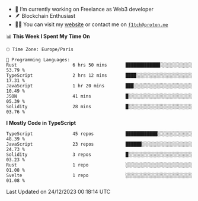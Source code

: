 - 🔭 I’m currently working on Freelance as Web3 developer
- 🪶 Blockchain Enthusiast
- 👨‍💻 You can visit my [website](https://f1tch.xyz) or contact me on [`f1tch@proton.me`](mailto:f1tch@proton.me)

<!--START_SECTION:waka-->
📊 **This Week I Spent My Time On** 

```text
🕑︎ Time Zone: Europe/Paris

💬 Programming Languages: 
Rust                     6 hrs 50 mins       █████████████░░░░░░░░░░░░   53.79 % 
TypeScript               2 hrs 12 mins       ████░░░░░░░░░░░░░░░░░░░░░   17.31 % 
JavaScript               1 hr 20 mins        ███░░░░░░░░░░░░░░░░░░░░░░   10.49 % 
JSON                     41 mins             █░░░░░░░░░░░░░░░░░░░░░░░░   05.39 % 
Solidity                 28 mins             █░░░░░░░░░░░░░░░░░░░░░░░░   03.76 % 
```

**I Mostly Code in TypeScript** 

```text
TypeScript               45 repos            ████████████░░░░░░░░░░░░░   48.39 % 
JavaScript               23 repos            ██████░░░░░░░░░░░░░░░░░░░   24.73 % 
Solidity                 3 repos             █░░░░░░░░░░░░░░░░░░░░░░░░   03.23 % 
Rust                     1 repo              ░░░░░░░░░░░░░░░░░░░░░░░░░   01.08 % 
Svelte                   1 repo              ░░░░░░░░░░░░░░░░░░░░░░░░░   01.08 % 
```




 Last Updated on 24/12/2023 00:18:14 UTC
<!--END_SECTION:waka-->
